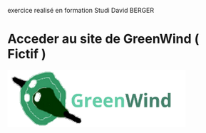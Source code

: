 
exercice realisé en formation Studi David BERGER
<h1>Acceder au site de GreenWind ( Fictif )</h1>
<a href="https://studidavidberger.github.io/">
<img src="https://github.com/Studidavidberger/studidavidberger.github.io/blob/main/Assets/img/logo128x400.png">

</a>
